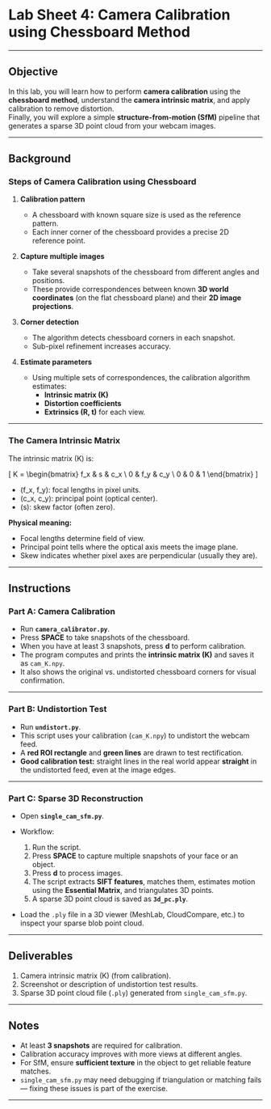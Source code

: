 # Lab Sheet 4: Camera Calibration using Chessboard Method

---

## Objective
In this lab, you will learn how to perform **camera calibration** using the **chessboard method**, understand the **camera intrinsic matrix**, and apply calibration to remove distortion.  
Finally, you will explore a simple **structure-from-motion (SfM)** pipeline that generates a sparse 3D point cloud from your webcam images.

---

## Background

### Steps of Camera Calibration using Chessboard
1. **Calibration pattern**  
   - A chessboard with known square size is used as the reference pattern.  
   - Each inner corner of the chessboard provides a precise 2D reference point.

2. **Capture multiple images**  
   - Take several snapshots of the chessboard from different angles and positions.  
   - These provide correspondences between known **3D world coordinates** (on the flat chessboard plane) and their **2D image projections**.

3. **Corner detection**  
   - The algorithm detects chessboard corners in each snapshot.  
   - Sub-pixel refinement increases accuracy.

4. **Estimate parameters**  
   - Using multiple sets of correspondences, the calibration algorithm estimates:  
     - **Intrinsic matrix (K)**  
     - **Distortion coefficients**  
     - **Extrinsics (R, t)** for each view.

---

### The Camera Intrinsic Matrix
The intrinsic matrix \(K\) is:

\[
K =
\begin{bmatrix}
f_x & s & c_x \\
0   & f_y & c_y \\
0   & 0   & 1
\end{bmatrix}
\]

- \(f_x, f_y\): focal lengths in pixel units.  
- \(c_x, c_y\): principal point (optical center).  
- \(s\): skew factor (often zero).  

**Physical meaning:**  
- Focal lengths determine field of view.  
- Principal point tells where the optical axis meets the image plane.  
- Skew indicates whether pixel axes are perpendicular (usually they are).

---

## Instructions

### Part A: Camera Calibration
- Run **`camera_calibrator.py`**.  
- Press **SPACE** to take snapshots of the chessboard.  
- When you have at least 3 snapshots, press **d** to perform calibration.  
- The program computes and prints the **intrinsic matrix (K)** and saves it as `cam_K.npy`.  
- It also shows the original vs. undistorted chessboard corners for visual confirmation.

---

### Part B: Undistortion Test
- Run **`undistort.py`**.  
- This script uses your calibration (`cam_K.npy`) to undistort the webcam feed.  
- A **red ROI rectangle** and **green lines** are drawn to test rectification.  
- **Good calibration test:** straight lines in the real world appear **straight** in the undistorted feed, even at the image edges.

---

### Part C: Sparse 3D Reconstruction
- Open **`single_cam_sfm.py`**.  
- Workflow:
  1. Run the script.  
  2. Press **SPACE** to capture multiple snapshots of your face or an object.  
  3. Press **d** to process images.  
  4. The script extracts **SIFT features**, matches them, estimates motion using the **Essential Matrix**, and triangulates 3D points.  
  5. A sparse 3D point cloud is saved as **`3d_pc.ply`**.  

- Load the `.ply` file in a 3D viewer (MeshLab, CloudCompare, etc.) to inspect your sparse blob point cloud.

---

## Deliverables
1. Camera intrinsic matrix \(K\) (from calibration).  
2. Screenshot or description of undistortion test results.  
3. Sparse 3D point cloud file (`.ply`) generated from `single_cam_sfm.py`.

---

## Notes
- At least **3 snapshots** are required for calibration.  
- Calibration accuracy improves with more views at different angles.  
- For SfM, ensure **sufficient texture** in the object to get reliable feature matches.  
- `single_cam_sfm.py` may need debugging if triangulation or matching fails — fixing these issues is part of the exercise.

---

